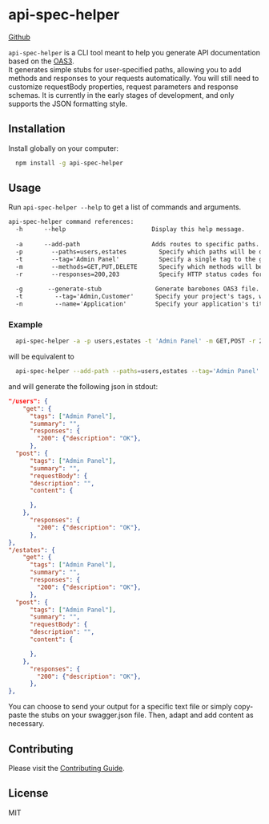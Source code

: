 # api-spec-helper

[Github](https://github.com/sandobits/api-spec-helper)

`api-spec-helper` is a CLI tool meant to help you generate API documentation based on the [OAS3](https://swagger.io/resources/open-api/).  
It generates simple stubs for user-specified paths, allowing you to add methods and responses to your requests automatically. You will still need to customize requestBody properties, request parameters and response schemas.
It is currently in the early stages of development, and only supports the JSON formatting style.

## Installation

Install globally on your computer:

``` bash
  npm install -g api-spec-helper
```

## Usage

Run `api-spec-helper --help` to get a list of commands and arguments.

``` txt
api-spec-helper command references:
  -h      --help                        Display this help message.
  
  -a      --add-path                    Adds routes to specific paths. Expects arguments:
  -p        --paths=users,estates         Specify which paths will be documented.
  -t        --tag='Admin Panel'           Specify a single tag to the generated paths.
  -m        --methods=GET,PUT,DELETE      Specify which methods will be generated. Defaults to all 4.
  -r        --responses=200,203           Specify HTTP status codes for responses. Defaults to 200, 204, 401 & 404.
  
  -g       --generate-stub               Generate barebones OAS3 file. Accepts the following arguments:
  -t         --tag='Admin,Customer'      Specify your project's tags, which will be referenced in your paths. Comma-separated.
  -n         --name='Application'        Specify your application's title.
```

### Example

``` bash
  api-spec-helper -a -p users,estates -t 'Admin Panel' -m GET,POST -r 200
```

will be equivalent to

``` bash
  api-spec-helper --add-path --paths=users,estates --tag='Admin Panel' --methods=GET,POST --responses=200
```

and will generate the following json in stdout:

```json
"/users": {
    "get": {
      "tags": ["Admin Panel"],
      "summary": "",
      "responses": {
        "200": {"description": "OK"},
      },
  "post": {
      "tags": ["Admin Panel"],
      "summary": "",
      "requestBody": {
      "description": "",
      "content": {

      },
    },
      "responses": {
        "200": {"description": "OK"},
      },
},
"/estates": {
    "get": {
      "tags": ["Admin Panel"],
      "summary": "",
      "responses": {
        "200": {"description": "OK"},
      },
  "post": {
      "tags": ["Admin Panel"],
      "summary": "",
      "requestBody": {
      "description": "",
      "content": {

      },
    },
      "responses": {
        "200": {"description": "OK"},
      },
},
```

You can choose to send your output for a specific text file or simply copy-paste the stubs on your swagger.json file. Then, adapt and add content as necessary.

## Contributing

Please visit the [Contributing Guide](https://github.com/sandobits/api-spec-helper/blob/master/Contributing.md).

## License

MIT
